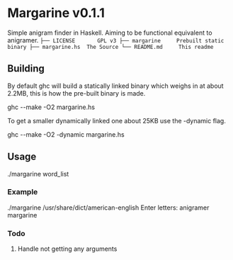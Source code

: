 # Margarine  v0.1.1
Simple anigram finder in Haskell. Aiming to be functional equivalent to anigramer.
`
├── LICENSE       GPL v3
├── margarine     Prebuilt static binary
├── margarine.hs  The Source
└── README.md     This readme
`
## Building

By default ghc will build a statically linked binary which weighs in at about 2.2MB, this is how the pre-built binary is made.

ghc --make -O2 margarine.hs


To get a smaller dynamically linked one about 25KB use the -dynamic flag.

ghc --make -O2 -dynamic margarine.hs

## Usage

./margarine word_list

### Example

./margarine /usr/share/dict/american-english
Enter letters: anigramer
margarine

### Todo

1. Handle not getting any arguments
